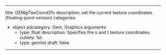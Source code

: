 
---
title: GEMglTexCoord2fv
description: set the current texture coordinates (floating-point version)
categories:
  - object
pdcategory: Gem, Graphics
arguments:
    - type: float
      description: Specifies the s and t texture coordinates.
outlets:
  1st:
    - type: gemlist
draft: false
---

